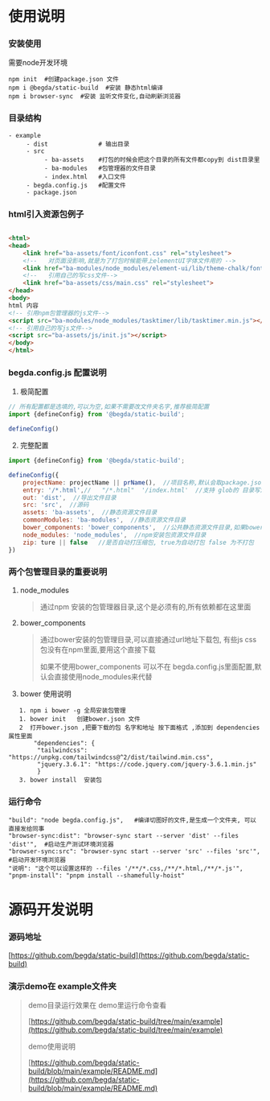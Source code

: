 # 使用说明

### 安装使用

需要node开发环境

```shell
npm init  #创建package.json 文件
npm i @begda/static-build  #安装 静态html编译
npm i browser-sync  #安装 监听文件变化,自动刷新浏览器
```

### 目录结构

```shell
- example
     - dist              # 输出目录
     - src
          - ba-assets    #打包的时候会把这个目录的所有文件都copy到 dist目录里
          - ba-modules   #包管理器的文件目录
          - index.html   #入口文件
     - begda.config.js   #配置文件
     - package.json
```

### html引入资源包例子

```html

<html>
<head>
    <link href="ba-assets/font/iconfont.css" rel="stylesheet">
    <!--   对页面没影响,就是为了打包时候能带上elementUI字体文件用的 -->
    <link href="ba-modules/node_modules/element-ui/lib/theme-chalk/fonts" rel="stylesheet">
    <!--   引用自己的写css文件-->
    <link href="ba-assets/css/main.css" rel="stylesheet">
</head>
<body>
html 内容
<!-- 引用npm包管理器的js文件-->
<script src="ba-modules/node_modules/tasktimer/lib/tasktimer.min.js"></script>
<!-- 引用自己的写js文件-->
<script src="ba-assets/js/init.js"></script>
</body>
</html>

```

### begda.config.js 配置说明

1. 极简配置

```js
// 所有配置都是选填的,可以为空,如果不需要改文件夹名字,推荐极简配置
import {defineConfig} from '@begda/static-build';

defineConfig()
```

2. 完整配置

```js
import {defineConfig} from '@begda/static-build';

defineConfig({
    projectName: projectName || prName(),  //项目名称,默认会取package.json的projectName
    entry: '/*.html',//   "/*.html"  '/index.html'  //支持 glob的 目录写法  入口文件
    out: 'dist',  //导出文件目录
    src: 'src',  //源码
    assets: 'ba-assets',  //静态资源文件目录
    commonModules: 'ba-modules',  //静态资源文件目录
    bower_components: 'bower_components',  //公共静态资源文件目录,如果bower_components 目录没有的话,就用 node_modules目录,因为npm包是必须的
    node_modules: 'node_modules',  //npm安装包资源文件目录
    zip: ture || false   //是否自动打压缩包, true为自动打包 false 为不打包
})

```

### 两个包管理目录的重要说明

1. node_modules
   > 通过npm 安装的包管理器目录,这个是必须有的,所有依赖都在这里面
2. bower_components
   > 通过bower安装的包管理目录,可以直接通过url地址下载包, 有些js css 包没有在npm里面,要用这个直接下载
   >
   > 如果不使用bower_components 可以不在 begda.config.js里面配置,默认会直接使用node_modules来代替
3. bower 使用说明

```shell
   1. npm i bower -g 全局安装包管理
   1. bower init   创建bower.json 文件
   2  打开bower.json ,把要下载的包 名字和地址 按下面格式 ,添加到 dependencies 属性里面
       "dependencies": {
        "tailwindcss": "https://unpkg.com/tailwindcss@^2/dist/tailwind.min.css",
        "jquery.3.6.1": "https://code.jquery.com/jquery-3.6.1.min.js"
        }
   3. bower install  安装包
```

### 运行命令

```shell
"build": "node begda.config.js",   #编译切图好的文件,是生成一个文件夹, 可以直接发给同事
"browser-sync:dist": "browser-sync start --server 'dist' --files 'dist'",  #启动生产测试环境浏览器
"browser-sync:src": "browser-sync start --server 'src' --files 'src'",  #启动开发环境浏览器
"说明": "这个可以设置这样的 --files '/**/*.css,/**/*.html,/**/*.js'",
"pnpm-install": "pnpm install --shamefully-hoist"
```


# 源码开发说明
### 源码地址
[https://github.com/begda/static-build](https://github.com/begda/static-build)

### 演示demo在 example文件夹
> demo目录运行效果在 demo里运行命令查看
>
> [https://github.com/begda/static-build/tree/main/example](https://github.com/begda/static-build/tree/main/example)
>
> demo使用说明
>
> [https://github.com/begda/static-build/blob/main/example/README.md](https://github.com/begda/static-build/blob/main/example/README.md)
